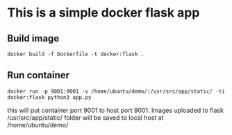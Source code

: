 # This is a simple docker flask app

## Build image
```
docker build -f Dockerfile -t docker:flask .
```

## Run container
```
docker run -p 9001:9001 -v /home/ubuntu/demo/:/usr/src/app/static/ -ti docker:flask python3 app.py
```
this will put container port 9001 to host port 9001. Images uploaded to flask /usr/src/app/static/ folder will be saved to local host at /home/ubuntu/demo/